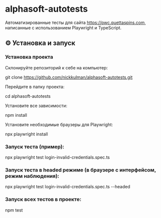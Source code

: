 # alphasoft-autotests
Автоматизированные тесты для сайта https://pwc.quettaspins.com, написанные с использованием Playwright и TypeScript.

## ⚙️ Установка и запуск

### Установка проекта

Склонируйте репозиторий к себе на компьютер:

git clone https://github.com/nickkulman/alphasoft-autotests.git

Перейдите в папку проекта:

cd alphasoft-autotests

Установите все зависимости:

npm install

Установите необходимые браузеры для Playwright:

npx playwright install

### Запуск теста (пример):

npx playwright test login-invalid-credentials.spec.ts

### Запуск теста в headed режиме (в браузере с интерфейсом, режим наблюдения):

npx playwright test login-invalid-credentials.spec.ts --headed

### Запуск всех тестов в проекте:

npm test

